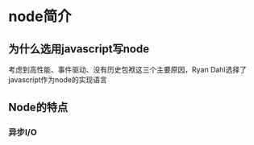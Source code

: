 # node简介
## 为什么选用javascript写node
考虑到高性能、事件驱动、没有历史包袱这三个主要原因，Ryan Dahl选择了javascript作为node的实现语言
## Node的特点
### 异步I/O
